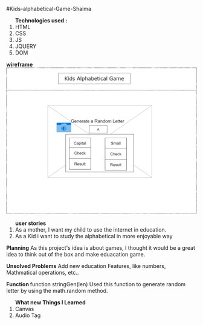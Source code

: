 #Kids-alphabetical-Game-Shaima

<ol><b>Technologies used :</b>
<li>HTML</li>
<li>CSS</li>
<li>JS</li>
<li>JQUERY</li>
<li>DOM</li></ol>

<b>wireframe</b>
<img src="P1WireFrame.png" title="P1"/>

<ol><b>user stories</b>
<li>As a mother, I want my child to use the internet in education.</li>
<li>As a Kid i want to study the alphabetical in more enjoyable way </li>
</ol>

<b>Planning</b>
As this project's idea is about games, I thought it would be a great idea to think out of the box and make eduacation game.

<b>Unsolved Problems</b>
Add new education Features, like numbers, Mathmatical operations, etc..

<b>Function </b>
function stringGen(len) 
Used this function to generate random letter by using the math.random method.

<ol><b>What new Things I Learned </b>
<li>Canvas</li>
<li>Audio Tag</li>
</ol>


